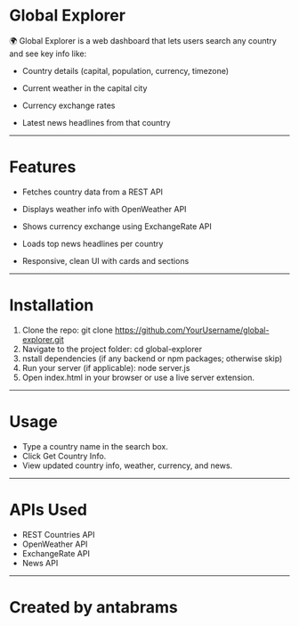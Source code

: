 # Global Explorer
🌍 Global Explorer is a web dashboard that lets users search any country and see key info like:

- Country details (capital, population, currency, timezone)

- Current weather in the capital city

- Currency exchange rates

- Latest news headlines from that country

---

# Features

- Fetches country data from a REST API

- Displays weather info with OpenWeather API

- Shows currency exchange using ExchangeRate API

- Loads top news headlines per country

- Responsive, clean UI with cards and sections

---

# Installation

1. Clone the repo: git clone https://github.com/YourUsername/global-explorer.git
2. Navigate to the project folder: cd global-explorer
3. nstall dependencies (if any backend or npm packages; otherwise skip)
4. Run your server (if applicable): node server.js
5. Open index.html in your browser or use a live server extension.

---

# Usage

- Type a country name in the search box.
- Click Get Country Info.
- View updated country info, weather, currency, and news.

---

# APIs Used
- REST Countries API
- OpenWeather API
- ExchangeRate API
- News API

---

# Created by antabrams
